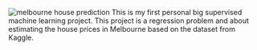 ![melbourne house prediction](https://github.com/tomadonna1/Melbourne-housing/assets/124748606/bba4d4e2-0624-4bca-b3e2-531445775d15)
This is my first personal big supervised machine learning project. This project is a regression problem and about estimating the house prices in Melbourne based on the dataset from Kaggle.
